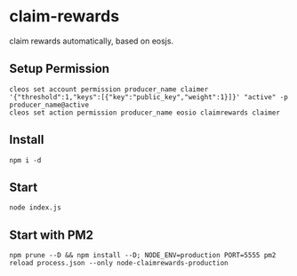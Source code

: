 # claim-rewards

claim rewards automatically, based on eosjs.

## Setup Permission

```
cleos set account permission producer_name claimer '{"threshold":1,"keys":[{"key":"public_key","weight":1}]}' "active" -p producer_name@active
cleos set action permission producer_name eosio claimrewards claimer
```

## Install

```
npm i -d
```


## Start

```
node index.js
```

## Start with PM2

```
npm prune --D && npm install --D; NODE_ENV=production PORT=5555 pm2 reload process.json --only node-claimrewards-production
```